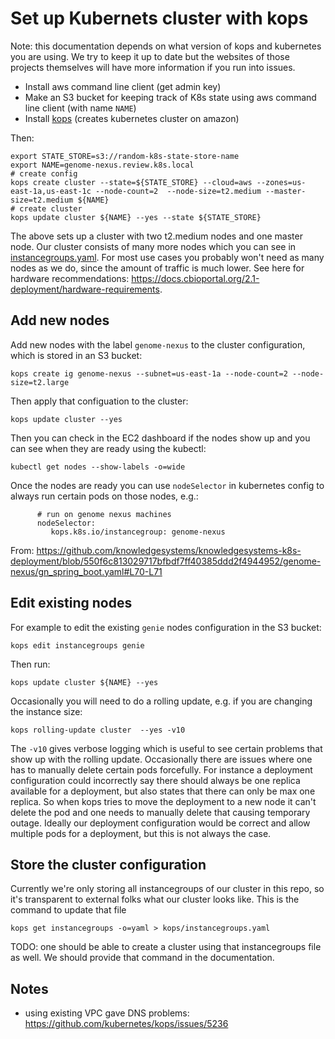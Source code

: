 # Set up Kubernets cluster with kops
Note: this documentation depends on what version of kops and kubernetes you are
using. We try to keep it up to date but the websites of those projects
themselves will have more information if you run into issues.

- Install aws command line client (get admin key)
- Make an S3 bucket for keeping track of K8s state using aws command line
  client (with name `NAME`)
- Install [kops](https://github.com/kubernetes/kops) (creates kubernetes cluster on amazon)
 
Then:
```
export STATE_STORE=s3://random-k8s-state-store-name
export NAME=genome-nexus.review.k8s.local
# create config
kops create cluster --state=${STATE_STORE} --cloud=aws --zones=us-east-1a,us-east-1c --node-count=2  --node-size=t2.medium --master-size=t2.medium ${NAME}
# create cluster
kops update cluster ${NAME} --yes --state ${STATE_STORE}
```
The above sets up a cluster with two t2.medium nodes and one master node. Our cluster consists of many more nodes which you can see in [instancegroups.yaml](instancegroups.yaml). For most use cases you probably won't need as many nodes as we do, since the amount of traffic is much lower. See here for hardware recommendations: https://docs.cbioportal.org/2.1-deployment/hardware-requirements.


## Add new nodes
Add new nodes with the label `genome-nexus` to the cluster configuration, which is stored in an S3 bucket:
```
kops create ig genome-nexus --subnet=us-east-1a --node-count=2 --node-size=t2.large
```

Then apply that configuation to the cluster:

```
kops update cluster --yes
```

Then you can check in the EC2 dashboard if the nodes show up and you can see when they are ready using the kubectl:
```
kubectl get nodes --show-labels -o=wide
```

Once the nodes are ready you can use `nodeSelector` in kubernetes config to always run certain pods on those nodes, e.g.:
```
      # run on genome nexus machines
      nodeSelector:
         kops.k8s.io/instancegroup: genome-nexus
```
From: https://github.com/knowledgesystems/knowledgesystems-k8s-deployment/blob/550f6c813029717bfbdf7ff40385ddd2f4944952/genome-nexus/gn_spring_boot.yaml#L70-L71

## Edit existing nodes
For example to edit the existing `genie` nodes configuration in the S3 bucket:
```
kops edit instancegroups genie
```

Then run:

```
kops update cluster ${NAME} --yes
```

Occasionally you will need to do a rolling update, e.g. if you are changing the instance size:

```
kops rolling-update cluster  --yes -v10
```
The `-v10` gives verbose logging which is useful to see certain problems that show up with the rolling update. Occasionally there are issues where one has to manually delete certain pods forcefully. For instance a deployment configuration could incorrectly say there should always be one replica available for a deployment, but also states that there can only be max one replica. So when kops tries to move the deployment to a new node it can't delete the pod and one needs to manually delete that causing temporary outage. Ideally our deployment configuration would be correct and allow multiple pods for a deployment, but this is not always the case.

## Store the cluster configuration
Currently we're only storing all instancegroups of our cluster in this repo, so it's transparent to external folks what our cluster looks like. This is the command to update that file
```
kops get instancegroups -o=yaml > kops/instancegroups.yaml
```
TODO: one should be able to create a cluster using that instancegroups file as well. We should provide that command in the documentation.

## Notes
- using existing VPC gave DNS problems: https://github.com/kubernetes/kops/issues/5236

